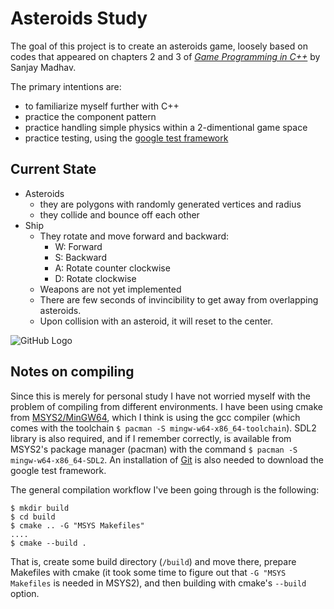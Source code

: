# Asteroids Study

The goal of this project is to create an asteroids game, loosely based on codes that appeared on chapters 2 and 3 of [*Game Programming in C++*](https://www.pearson.com/us/higher-education/program/Madhav-Game-Programming-in-C-Creating-3-D-Games/PGM1102283.html) by Sanjay Madhav.

The primary intentions are:
- to familiarize myself further with C++
- practice the component pattern
- practice handling simple physics within a 2-dimentional game space
- practice testing, using the [google test framework](https://github.com/google/googletest)

## Current State

- Asteroids 
    - they are polygons with randomly generated vertices and radius
    - they collide and bounce off each other
- Ship
    - They rotate and move forward and backward:
        - W: Forward
        - S: Backward
        - A: Rotate counter clockwise
        - D: Rotate clockwise
    - Weapons are not yet implemented
    - There are few seconds of invincibility to get away from overlapping asteroids.
    - Upon collision with an asteroid, it will reset to the center.

![GitHub Logo](/images/screen.jpg)

## Notes on compiling

Since this is merely for personal study I have not worried myself with the problem of compiling from different environments. I have been using cmake from [MSYS2/MinGW64](https://www.msys2.org/), which I think is using the gcc compiler (which comes with the toolchain `$ pacman -S mingw-w64-x86_64-toolchain`). SDL2 library is also required, and if I remember correctly, is available from MSYS2's package manager (pacman) with the command `$ pacman -S mingw-w64-x86_64-SDL2`. An installation of [Git](https://git-scm.com/) is also needed to download the google test framework.

The general compilation workflow I've been going through is the following:

```
$ mkdir build
$ cd build
$ cmake .. -G "MSYS Makefiles"
....
$ cmake --build .
```
That is, create some build directory (`/build`) and move there, prepare Makefiles with cmake (it took some time to figure out that `-G "MSYS Makefiles` is needed in MSYS2), and then building with cmake's `--build` option.